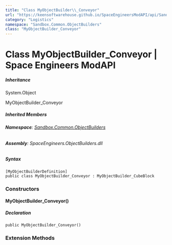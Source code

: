 ```yaml
---
title: "Class MyObjectBuilder\\_Conveyor"
url: "https://keensoftwarehouse.github.io/SpaceEngineersModAPI/api/Sandbox.Common.ObjectBuilders.MyObjectBuilder_Conveyor.html"
category: "Logistics"
namespace: "Sandbox.Common.ObjectBuilders"
class: "MyObjectBuilder_Conveyor"
---
```


# Class MyObjectBuilder\_Conveyor | Space Engineers ModAPI

##### Inheritance

System.Object

MyObjectBuilder\_Conveyor

##### Inherited Members

###### **Namespace**: [Sandbox.Common.ObjectBuilders](https://keensoftwarehouse.github.io/SpaceEngineersModAPI/api/Sandbox.Common.ObjectBuilders.html)

###### **Assembly**: SpaceEngineers.ObjectBuilders.dll

##### Syntax

```
[MyObjectBuilderDefinition]
public class MyObjectBuilder_Conveyor : MyObjectBuilder_CubeBlock
```

### Constructors

#### MyObjectBuilder\_Conveyor()

##### Declaration

```
public MyObjectBuilder_Conveyor()
```

### Extension Methods